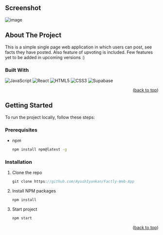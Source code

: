 <a name="readme-top"></a>

## Screenshot
![image](https://user-images.githubusercontent.com/75990868/211189803-7efb7ffc-749e-47e2-bc3f-a2e1cf99e7bd.png)


<!-- ABOUT THE PROJECT -->
## About The Project

This is a simple single page web application in which users can post, see facts they have posted. Also feature of upvoting is included. Few features yet to be added in upcoming versions :)

### Built With

![JavaScript](https://img.shields.io/badge/javascript-%23323330.svg?style=for-the-badge&logo=javascript&logoColor=%23F7DF1E)
![React][React.js]
![HTML5](https://img.shields.io/badge/html5-%23E34F26.svg?style=for-the-badge&logo=html5&logoColor=white)
![CSS3](https://img.shields.io/badge/css3-%231572B6.svg?style=for-the-badge&logo=css3&logoColor=white)
![Supabase](https://img.shields.io/badge/Supabase-3ECF8E?style=for-the-badge&logo=supabase&logoColor=white)

<p align="right">(<a href="#readme-top">back to top</a>)</p>



<!-- GETTING STARTED -->
## Getting Started
To run the project locally, follow these steps:
### Prerequisites
* npm
  ```sh
  npm install npm@latest -g
  ```

### Installation
1. Clone the repo
   ```js
   git clone https://github.com/AyushIyankan/Factly-Web-App
   ```
3. Install NPM packages
   ```js
   npm install
   ```
4. Start project
   ```js
   npm start
   ```

<p align="right">(<a href="#readme-top">back to top</a>)</p>


[React.js]: https://img.shields.io/badge/React-20232A?style=for-the-badge&logo=react&logoColor=61DAFB
[React-url]: https://reactjs.org/

